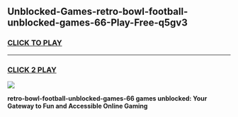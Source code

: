 
## Unblocked-Games-retro-bowl-football-unblocked-games-66-Play-Free-q5gv3
<h3>
<a href="https://premium76.site?title=retro-bowl-football-unblocked-games-66&ref=09A">CLICK TO PLAY</a></h3>
<hr>

<h3>
<a href="https://premium76.site?title=retro-bowl-football-unblocked-games-66&ref=09A">CLICK 2 PLAY</a>
  
</h3>

<a href="https://premium76.site?title=retro-bowl-football-unblocked-games-66&ref=09A"><img src="https://clearcache.store/games.png"></a>


**retro-bowl-football-unblocked-games-66 games unblocked: Your Gateway to Fun and Accessible Online Gaming**
